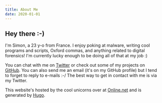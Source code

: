 ```yaml
---
title: About Me
date: 2020-01-01
---
```


## Hey there :-)

I'm Simon, a 23 y-o from France. I enjoy poking at malware, writing cool programs and scripts, Oxford commas, and anything related to digital forensics! I'm currently lucky enough to be doing all of that at my job :)

You can chat with me on [Twitter](https://twitter.com/simsor) or check
out some of my projects on [GitHub](https://github.com/simsor). You
can also send me an email (it's on my GitHub profile) but I tend to
forget to reply to e-mails :-/ The best way to get in contact with me
is via my Twitter.

This website's hosted by the cool unicorns over
at [Online.net](https://online.net) and is generated
by [Hugo](https://gohugo.io).